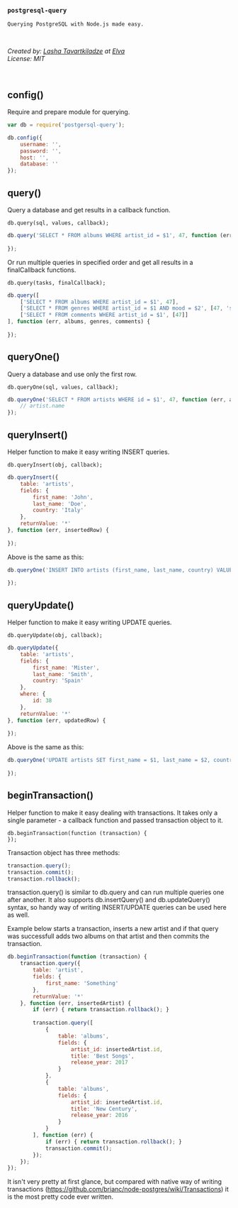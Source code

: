 ### `postgresql-query`
`Querying PostgreSQL with Node.js made easy.`

&nbsp;

*Created by: [Lasha Tavartkiladze](https://github.com/coloraggio) at [Elva](https://elva.org)*  
*License: MIT*

&nbsp;

## config()
Require and prepare module for querying.

```js
var db = require('postgersql-query');

db.config({
    username: '',
    password: '',
    host: '',
    database: '' 
});
```

## query()
Query a database and get results in a callback function.  
```
db.query(sql, values, callback);
```
```js
db.query('SELECT * FROM albums WHERE artist_id = $1', 47, function (err, albums) {
    
});
```
Or run multiple queries in specified order and get all results in a finalCallback functions.
```
db.query(tasks, finalCallback);
```
```js
db.query([
    ['SELECT * FROM albums WHERE artist_id = $1', 47],
    ['SELECT * FROM genres WHERE artist_id = $1 AND mood = $2', [47, 'sad']],
    ['SELECT * FROM comments WHERE artist_id = $1', [47]]
], function (err, albums, genres, comments) {
        
});
```

## queryOne()
Query a database and use only the first row.
```
db.queryOne(sql, values, callback);
```
```js
db.queryOne('SELECT * FROM artists WHERE id = $1', 47, function (err, artist) {
    // artist.name
});
```

## queryInsert()
Helper function to make it easy writing INSERT queries.
```
db.queryInsert(obj, callback);
```
```js
db.queryInsert({
    table: 'artists',
    fields: {
        first_name: 'John',
        last_name: 'Doe',
        country: 'Italy'
    },
    returnValue: '*'
}, function (err, insertedRow) {
    
});
```
Above is the same as this:
```js
db.queryOne('INSERT INTO artists (first_name, last_name, country) VALUES ($1, $2, $3) RETURNING *', ['John', 'Doe', 'Italy'], function (err, insertedRow) {
    
});
```

## queryUpdate()
Helper function to make it easy writing UPDATE queries.
```
db.queryUpdate(obj, callback);
```
```js
db.queryUpdate({
    table: 'artists',
    fields: {
        first_name: 'Mister',
        last_name: 'Smith',
        country: 'Spain'
    },
    where: {
        id: 38
    },
    returnValue: '*'
}, function (err, updatedRow) {
    
});
```
Above is the same as this:
```js
db.queryOne('UPDATE artists SET first_name = $1, last_name = $2, country = $3 WHERE id = $4 RETURNING *', ['Mister', 'Smith', 'Spain', 38], function (err, updatedRow) {
    
});
```

## beginTransaction()
Helper function to make it easy dealing with transactions. It takes only a single parameter - a callback function and passed transaction object to it.
```
db.beginTransaction(function (transaction) {
});
```
Transaction object has three methods:
```js
transaction.query();
transaction.commit();
transaction.rollback();
```
transaction.query() is similar to db.query and can run multiple queries one after another. It also supports db.insertQuery() and db.updateQuery() syntax, so handy way of writing INSERT/UPDATE queries can be used here as well.

Example below starts a transaction, inserts a new artist and if that query was successfull adds two albums on that artist and then commits the transaction.
```js
db.beginTransaction(function (transaction) {
    transaction.query({
        table: 'artist',
        fields: {
            first_name: 'Something'
        },
        returnValue: '*'
    }, function (err, insertedArtist) {
        if (err) { return transaction.rollback(); }
        
        transaction.query([
            {
                table: 'albums',
                fields: {
                    artist_id: insertedArtist.id,
                    title: 'Best Songs',
                    release_year: 2017
                }
            },
            {
                table: 'albums',
                fields: {
                    artist_id: insertedArtist.id,
                    title: 'New Century',
                    release_year: 2016
                }
            }
        ], function (err) {
            if (err) { return transaction.rollback(); }
            transaction.commit();
        });
    });
});
```

It isn't very pretty at first glance, but compared with native way of writing transactions (https://github.com/brianc/node-postgres/wiki/Transactions) it is the most pretty code ever written.
